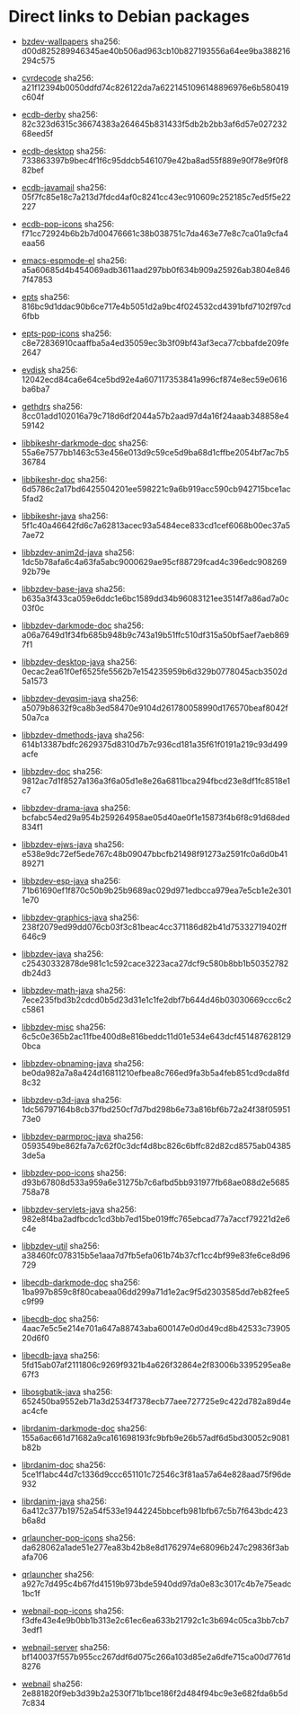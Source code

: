 # Direct links to Debian packages
 
  - [bzdev-wallpapers](./archive/pool/contrib/b/bzdev-wallpapers/bzdev-wallpapers_1.0.0_all.deb)
    sha256: d00d825289946345ae40b506ad963cb10b827193556a64ee9ba388216294c575
 
  - [cvrdecode](./archive/pool/contrib/c/cvrdecode/cvrdecode_1.3_all.deb)
    sha256: a21f12394b0050ddfd74c826122da7a6221451096148896976e6b580419c604f
 
  - [ecdb-derby](./archive/pool/contrib/e/ecdb-derby/ecdb-derby_0.1.8_all.deb)
    sha256: 82c323d6315c36674383a264645b831433f5db2b2bb3af6d57e02723268eed5f
 
  - [ecdb-desktop](./archive/pool/contrib/e/ecdb-desktop/ecdb-desktop_0.1.8_all.deb)
    sha256: 733863397b9bec4f1f6c95ddcb5461079e42ba8ad55f889e90f78e9f0f882bef
 
  - [ecdb-javamail](./archive/pool/contrib/e/ecdb-javamail/ecdb-javamail_0.1.7_all.deb)
    sha256: 05f7fc85e18c7a213d7fdcd4af0c8241cc43ec910609c252185c7ed5f5e22227
 
  - [ecdb-pop-icons](./archive/pool/contrib/e/ecdb-pop-icons/ecdb-pop-icons_0.1.8_all.deb)
    sha256: f71cc72924b6b2b7d00476661c38b038751c7da463e77e8c7ca01a9cfa4eaa56
 
  - [emacs-espmode-el](./archive/pool/contrib/e/emacs-espmode-el/emacs-espmode-el_1.1_all.deb)
    sha256: a5a60685d4b454069adb3611aad297bb0f634b909a25926ab3804e8467f47853
 
  - [epts](./archive/pool/contrib/e/epts/epts_1.1.34_all.deb)
    sha256: 816bc9d1ddac90b6ce717e4b5051d2a9bc4f024532cd4391bfd7102f97cd6fbb
 
  - [epts-pop-icons](./archive/pool/contrib/e/epts-pop-icons/epts-pop-icons_1.1.34_all.deb)
    sha256: c8e72836910caaffba5a4ed35059ec3b3f09bf43af3eca77cbbafde209fe2647
 
  - [evdisk](./archive/pool/contrib/e/evdisk/evdisk_1.13.1_all.deb)
    sha256: 12042ecd84ca6e64ce5bd92e4a607117353841a996cf874e8ec59e0616ba6ba7
 
  - [gethdrs](./archive/pool/contrib/g/gethdrs/gethdrs_1.1.1_all.deb)
    sha256: 8cc01add102016a79c718d6df2044a57b2aad97d4a16f24aaab348858e459142
 
  - [libbikeshr-darkmode-doc](./archive/pool/contrib/libb/libbikeshr-darkmode-doc/libbikeshr-darkmode-doc_1.4.9_all.deb)
    sha256: 55a6e7577bb1463c53e456e013d9c59ce5d9ba68d1cffbe2054bf7ac7b536784
 
  - [libbikeshr-doc](./archive/pool/contrib/libb/libbikeshr-doc/libbikeshr-doc_1.4.9_all.deb)
    sha256: 6d5786c2a17bd6425504201ee598221c9a6b919acc590cb942715bce1ac5fad2
 
  - [libbikeshr-java](./archive/pool/contrib/libb/libbikeshr-java/libbikeshr-java_1.4.9_all.deb)
    sha256: 5f1c40a46642fd6c7a62813acec93a5484ece833cd1cef6068b00ec37a57ae72
 
  - [libbzdev-anim2d-java](./archive/pool/contrib/libb/libbzdev-anim2d-java/libbzdev-anim2d-java_2.1.96_all.deb)
    sha256: 1dc5b78afa6c4a63fa5abc9000629ae95cf88729fcad4c396edc90826992b79e
 
  - [libbzdev-base-java](./archive/pool/contrib/libb/libbzdev-base-java/libbzdev-base-java_2.1.96_all.deb)
    sha256: b635a3f433ca059e6ddc1e6bc1589dd34b96083121ee3514f7a86ad7a0c03f0c
 
  - [libbzdev-darkmode-doc](./archive/pool/contrib/libb/libbzdev-darkmode-doc/libbzdev-darkmode-doc_2.1.96_all.deb)
    sha256: a06a7649d1f34fb685b948b9c743a19b51ffc510df315a50bf5aef7aeb8697f1
 
  - [libbzdev-desktop-java](./archive/pool/contrib/libb/libbzdev-desktop-java/libbzdev-desktop-java_2.1.96_all.deb)
    sha256: 0ecac2ea61f0ef6525fe5562b7e154235959b6d329b0778045acb3502d5a1573
 
  - [libbzdev-devqsim-java](./archive/pool/contrib/libb/libbzdev-devqsim-java/libbzdev-devqsim-java_2.1.96_all.deb)
    sha256: a5079b8632f9ca8b3ed58470e9104d261780058990d176570beaf8042f50a7ca
 
  - [libbzdev-dmethods-java](./archive/pool/contrib/libb/libbzdev-dmethods-java/libbzdev-dmethods-java_2.1.96_all.deb)
    sha256: 614b13387bdfc2629375d8310d7b7c936cd181a35f61f0191a219c93d499acfe
 
  - [libbzdev-doc](./archive/pool/contrib/libb/libbzdev-doc/libbzdev-doc_2.1.96_all.deb)
    sha256: 9812ac7d1f8527a136a3f6a05d1e8e26a6811bca294fbcd23e8df1fc8518e1c7
 
  - [libbzdev-drama-java](./archive/pool/contrib/libb/libbzdev-drama-java/libbzdev-drama-java_2.1.96_all.deb)
    sha256: bcfabc54ed29a954b259264958ae05d40ae0f1e15873f4b6f8c91d68ded834f1
 
  - [libbzdev-ejws-java](./archive/pool/contrib/libb/libbzdev-ejws-java/libbzdev-ejws-java_2.1.96_all.deb)
    sha256: e538e9dc72ef5ede767c48b09047bbcfb21498f91273a2591fc0a6d0b4189271
 
  - [libbzdev-esp-java](./archive/pool/contrib/libb/libbzdev-esp-java/libbzdev-esp-java_2.1.96_all.deb)
    sha256: 71b61690ef1f870c50b9b25b9689ac029d971edbcca979ea7e5cb1e2e3011e70
 
  - [libbzdev-graphics-java](./archive/pool/contrib/libb/libbzdev-graphics-java/libbzdev-graphics-java_2.1.96_all.deb)
    sha256: 238f2079ed99dd076cb03f3c81beac4cc371186d82b41d75332719402ff646c9
 
  - [libbzdev-java](./archive/pool/contrib/libb/libbzdev-java/libbzdev-java_2.1.96_all.deb)
    sha256: c25430332878de981c1c592cace3223aca27dcf9c580b8bb1b50352782db24d3
 
  - [libbzdev-math-java](./archive/pool/contrib/libb/libbzdev-math-java/libbzdev-math-java_2.1.96_all.deb)
    sha256: 7ece235fbd3b2cdcd0b5d23d31e1c1fe2dbf7b644d46b03030669ccc6c2c5861
 
  - [libbzdev-misc](./archive/pool/contrib/libb/libbzdev-misc/libbzdev-misc_2.1.96_all.deb)
    sha256: 6c5c0e365b2ac11fbe400d8e816beddc11d01e534e643dcf4514876281290bca
 
  - [libbzdev-obnaming-java](./archive/pool/contrib/libb/libbzdev-obnaming-java/libbzdev-obnaming-java_2.1.96_all.deb)
    sha256: be0da982a7a8a424d16811210efbea8c766ed9fa3b5a4feb851cd9cda8fd8c32
 
  - [libbzdev-p3d-java](./archive/pool/contrib/libb/libbzdev-p3d-java/libbzdev-p3d-java_2.1.96_all.deb)
    sha256: 1dc56797164b8cb37fbd250cf7d7bd298b6e73a816bf6b72a24f38f0595173e0
 
  - [libbzdev-parmproc-java](./archive/pool/contrib/libb/libbzdev-parmproc-java/libbzdev-parmproc-java_2.1.96_all.deb)
    sha256: 0593549be862fa7a7c62f0c3dcf4d8bc826c6bffc82d82cd8575ab043853de5a
 
  - [libbzdev-pop-icons](./archive/pool/contrib/libb/libbzdev-pop-icons/libbzdev-pop-icons_2.1.96_all.deb)
    sha256: d93b67808d533a959a6e31275b7c6afbd5bb931977fb68ae088d2e5685758a78
 
  - [libbzdev-servlets-java](./archive/pool/contrib/libb/libbzdev-servlets-java/libbzdev-servlets-java_2.1.96_all.deb)
    sha256: 982e8f4ba2adfbcdc1cd3bb7ed15be019ffc765ebcad77a7accf79221d2e6c4e
 
  - [libbzdev-util](./archive/pool/contrib/libb/libbzdev-util/libbzdev-util_2.1.96_all.deb)
    sha256: a38460fc078315b5e1aaa7d7fb5efa061b74b37cf1cc4bf99e83fe6ce8d96729
 
  - [libecdb-darkmode-doc](./archive/pool/contrib/libe/libecdb-darkmode-doc/libecdb-darkmode-doc_0.1.7_all.deb)
    sha256: 1ba997b859c8f80cabeaa06dd299a71d1e2ac9f5d2303585dd7eb82fee5c9f99
 
  - [libecdb-doc](./archive/pool/contrib/libe/libecdb-doc/libecdb-doc_0.1.7_all.deb)
    sha256: 4aac7e5c5e214e701a647a88743aba600147e0d0d49cd8b42533c7390520d6f0
 
  - [libecdb-java](./archive/pool/contrib/libe/libecdb-java/libecdb-java_0.1.7_all.deb)
    sha256: 5fd15ab07af2111806c9269f9321b4a626f32864e2f83006b3395295ea8e67f3
 
  - [libosgbatik-java](./archive/pool/contrib/libo/libosgbatik-java/libosgbatik-java_0.4.2_all.deb)
    sha256: 652450ba9552eb71a3d2534f7378ecb77aee727725e9c422d782a89d4eac4cfe
 
  - [librdanim-darkmode-doc](./archive/pool/contrib/libr/librdanim-darkmode-doc/librdanim-darkmode-doc_1.4.13_all.deb)
    sha256: 155a6ac661d71682a9ca161698193fc9bfb9e26b57adf6d5bd30052c9081b82b
 
  - [librdanim-doc](./archive/pool/contrib/libr/librdanim-doc/librdanim-doc_1.4.13_all.deb)
    sha256: 5ce1f1abc44d7c1336d9ccc651101c72546c3f81aa57a64e828aad75f96de932
 
  - [librdanim-java](./archive/pool/contrib/libr/librdanim-java/librdanim-java_1.4.13_all.deb)
    sha256: 6a412c377b19752a54f533e19442245bbcefb981bfb67c5b7f643bdc423b6a8d
 
  - [qrlauncher-pop-icons](./archive/pool/contrib/q/qrlauncher-pop-icons/qrlauncher-pop-icons_1.14_all.deb)
    sha256: da628062a1ade51e277ea83b42b8e8d1762974e68096b247c29836f3abafa706
 
  - [qrlauncher](./archive/pool/contrib/q/qrlauncher/qrlauncher_1.14_all.deb)
    sha256: a927c7d495c4b67fd41519b973bde5940dd97da0e83c3017c4b7e75eadc1bc1f
 
  - [webnail-pop-icons](./archive/pool/contrib/w/webnail-pop-icons/webnail-pop-icons_1.6.28_all.deb)
    sha256: f3dfe43e4e9b0bb1b313e2c61ec6ea633b21792c1c3b694c05ca3bb7cb73edf1
 
  - [webnail-server](./archive/pool/contrib/w/webnail-server/webnail-server_1.6.28_all.deb)
    sha256: bf140037f557b955cc267ddf6d075c266a103d85e2a6dfe715ca00d7761d8276
 
  - [webnail](./archive/pool/contrib/w/webnail/webnail_1.6.28_all.deb)
    sha256: 2e881820f9eb3d39b2a2530f71b1bce186f2d484f94bc9e3e682fda6b5d7c834
